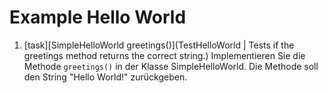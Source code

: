 # Example Hello World

1. [task][SimpleHelloWorld greetings()](TestHelloWorld | Tests if the greetings method returns the correct string.)
    Implementieren Sie die Methode `greetings()` in der Klasse SimpleHelloWorld. Die Methode soll den String "Hello World!" zurückgeben.